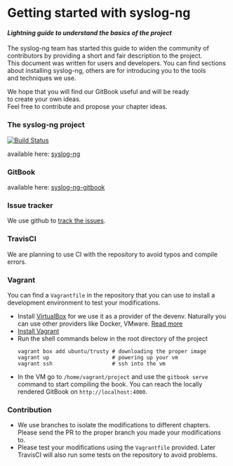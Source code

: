 # Getting started with syslog-ng

#### _Lightning guide to understand the basics of the project_

The syslog-ng team has started this guide to widen the community of  
contributors by providing a short and fair description to the project.  
This document was written for users and developers. You can find sections  
about installing syslog-ng, others are for introducing you to the tools   
and techniques we use.

We hope that you will find our GitBook useful and will be ready  
to create your own ideas.  
Feel free to contribute and propose your chapter ideas.

### The syslog-ng project

[![Build Status](https://github.com/syslog-ng/syslog-ng/actions/workflows/devshell.yml/badge.svg)](https://ci.syslog-ng.com/view/OSE-DAILY-MONITOR/)

available here: [syslog-ng](https://github.com/balabit/syslog-ng)

### GitBook

available here: [syslog-ng-gitbook](https://syslog-ng.gitbooks.io/getting-started/content/)

### Issue tracker

We use github to [track the issues](https://github.com/balabit/syslog-ng-gitbook/issues).

### TravisCI

We are planning to use CI with the repository to avoid typos and compile errors.

### Vagrant

You can find a `Vagrantfile` in the repository that you can use to install a development environment to test your modifications.

* Install [VirtualBox](https://www.virtualbox.org/wiki/Downloads) for we use it as a provider of the devenv.
  Naturally you can use other providers like Docker, VMware. [Read more](http://docs.vagrantup.com/v2/providers/)
* [Install Vagrant](https://www.vagrantup.com/downloads.html)
* Run the shell commands below in the root directory of the project
  ```shell
  vagrant box add ubuntu/trusty # downloading the proper image
  vagrant up                    # powering up your vm
  vagrant ssh                   # ssh into the vm
  ```
* In the VM go to `/home/vagrant/project` and use the `gitbook serve` command to start compiling 
  the book. You can reach the locally rendered GitBook on `http://localhost:4000`.

### Contribution

* We use branches to isolate the modifications to different chapters. Please send the PR
  to the proper branch you made your modifications to.
* Please test your modifications using the `Vagrantfile` provided. Later TravisCI will also run
  some tests on the repository to avoid problems.



